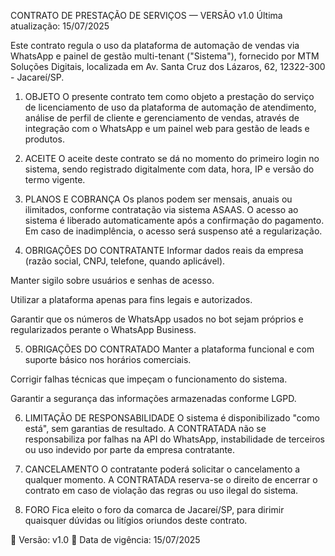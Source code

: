 CONTRATO DE PRESTAÇÃO DE SERVIÇOS — VERSÃO v1.0
Última atualização: 15/07/2025

Este contrato regula o uso da plataforma de automação de vendas via WhatsApp e painel de gestão multi-tenant ("Sistema"), fornecido por MTM Soluções Digitais, localizada em Av. Santa Cruz dos Lázaros, 62, 12322-300 - Jacareí/SP.

1. OBJETO
O presente contrato tem como objeto a prestação do serviço de licenciamento de uso da plataforma de automação de atendimento, análise de perfil de cliente e gerenciamento de vendas, através de integração com o WhatsApp e um painel web para gestão de leads e produtos.

2. ACEITE
O aceite deste contrato se dá no momento do primeiro login no sistema, sendo registrado digitalmente com data, hora, IP e versão do termo vigente.

3. PLANOS E COBRANÇA
Os planos podem ser mensais, anuais ou ilimitados, conforme contratação via sistema ASAAS. O acesso ao sistema é liberado automaticamente após a confirmação do pagamento. Em caso de inadimplência, o acesso será suspenso até a regularização.

4. OBRIGAÇÕES DO CONTRATANTE
Informar dados reais da empresa (razão social, CNPJ, telefone, quando aplicável).

Manter sigilo sobre usuários e senhas de acesso.

Utilizar a plataforma apenas para fins legais e autorizados.

Garantir que os números de WhatsApp usados no bot sejam próprios e regularizados perante o WhatsApp Business.

5. OBRIGAÇÕES DO CONTRATADO
Manter a plataforma funcional e com suporte básico nos horários comerciais.

Corrigir falhas técnicas que impeçam o funcionamento do sistema.

Garantir a segurança das informações armazenadas conforme LGPD.

6. LIMITAÇÃO DE RESPONSABILIDADE
O sistema é disponibilizado "como está", sem garantias de resultado. A CONTRATADA não se responsabiliza por falhas na API do WhatsApp, instabilidade de terceiros ou uso indevido por parte da empresa contratante.

7. CANCELAMENTO
O contratante poderá solicitar o cancelamento a qualquer momento. A CONTRATADA reserva-se o direito de encerrar o contrato em caso de violação das regras ou uso ilegal do sistema.

8. FORO
Fica eleito o foro da comarca de Jacareí/SP, para dirimir quaisquer dúvidas ou litígios oriundos deste contrato.

📌 Versão: v1.0
📅 Data de vigência: 15/07/2025

